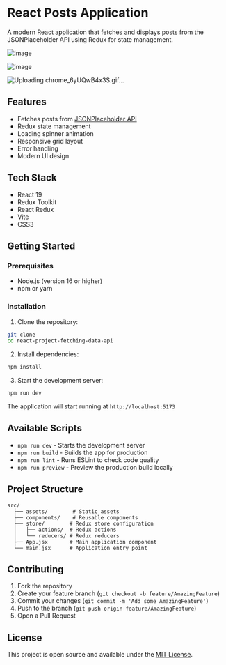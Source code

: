 # React Posts Application

A modern React application that fetches and displays posts from the JSONPlaceholder API using Redux for state management.

![image](https://github.com/user-attachments/assets/31b26bb7-08d5-48a6-a7e4-86ab7f4cd3b8)


![image](https://github.com/user-attachments/assets/5befe990-b152-461b-818a-73bf16a809e4)

![Uploading chrome_6yUQwB4x3S.gif…]()


## Features

- Fetches posts from [JSONPlaceholder API](https://jsonplaceholder.typicode.com/posts)
- Redux state management
- Loading spinner animation
- Responsive grid layout
- Error handling
- Modern UI design

## Tech Stack

- React 19
- Redux Toolkit
- React Redux
- Vite
- CSS3

## Getting Started

### Prerequisites

- Node.js (version 16 or higher)
- npm or yarn

### Installation

1. Clone the repository:
```bash
git clone
cd react-project-fetching-data-api
```

2. Install dependencies:
```bash
npm install
```

3. Start the development server:
```bash
npm run dev
```

The application will start running at `http://localhost:5173`

## Available Scripts

- `npm run dev` - Starts the development server
- `npm run build` - Builds the app for production
- `npm run lint` - Runs ESLint to check code quality
- `npm run preview` - Preview the production build locally

## Project Structure

```
src/
  ├── assets/        # Static assets
  ├── components/    # Reusable components
  ├── store/        # Redux store configuration
  │   ├── actions/  # Redux actions
  │   └── reducers/ # Redux reducers
  ├── App.jsx       # Main application component
  └── main.jsx      # Application entry point
```

## Contributing

1. Fork the repository
2. Create your feature branch (`git checkout -b feature/AmazingFeature`)
3. Commit your changes (`git commit -m 'Add some AmazingFeature'`)
4. Push to the branch (`git push origin feature/AmazingFeature`)
5. Open a Pull Request

## License

This project is open source and available under the [MIT License](LICENSE).


